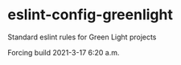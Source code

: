 # eslint-config-greenlight
Standard eslint rules for Green Light projects

Forcing build 2021-3-17 6:20 a.m.